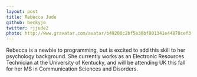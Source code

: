 ```yaml
---
layout: post
title: Rebecca Jude
github: beckyjo
twitter: rjjude2
photo: http://www.gravatar.com/avatar/b49200c2bf5e30bf801341e44878cef3.png?size=180
---
```


Rebecca is a newbie to programming, but is excited to add this skill to her psychology background. She currently works as an Electronic Resources Technician at the University of Kentucky, and will be attending UK this fall for her MS in Communication Sciences and Disorders. 